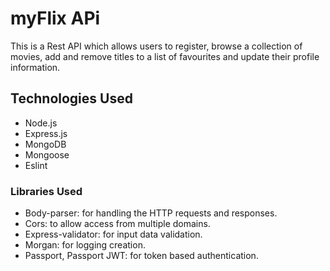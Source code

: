 # myFlix APi

This is a Rest API which allows users to register, browse a collection of movies, add and remove titles to a list of favourites and update their profile information.

## Technologies Used

- Node.js
- Express.js
- MongoDB
- Mongoose
- Eslint

### Libraries Used

- Body-parser: for handling the HTTP requests and responses.
- Cors: to allow access from multiple domains.
- Express-validator: for input data validation.
- Morgan: for logging creation.
- Passport, Passport JWT: for token based authentication.
